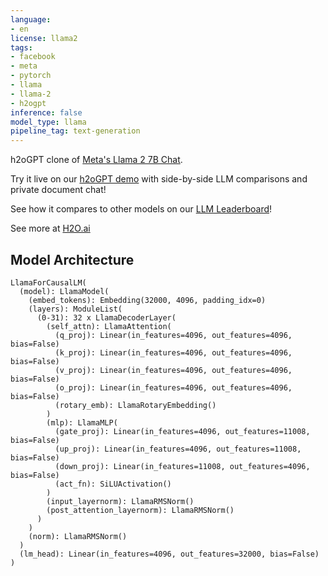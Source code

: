 ```yaml
---
language:
- en
license: llama2
tags:
- facebook
- meta
- pytorch
- llama
- llama-2
- h2ogpt
inference: false
model_type: llama
pipeline_tag: text-generation
---
```


h2oGPT clone of [Meta's Llama 2 7B Chat](https://huggingface.co/meta-llama/Llama-2-7b-chat-hf).

Try it live on our [h2oGPT demo](https://gpt.h2o.ai) with side-by-side LLM comparisons and private document chat!

See how it compares to other models on our [LLM Leaderboard](https://evalgpt.ai/)!

See more at [H2O.ai](https://h2o.ai/)


## Model Architecture
```
LlamaForCausalLM(
  (model): LlamaModel(
    (embed_tokens): Embedding(32000, 4096, padding_idx=0)
    (layers): ModuleList(
      (0-31): 32 x LlamaDecoderLayer(
        (self_attn): LlamaAttention(
          (q_proj): Linear(in_features=4096, out_features=4096, bias=False)
          (k_proj): Linear(in_features=4096, out_features=4096, bias=False)
          (v_proj): Linear(in_features=4096, out_features=4096, bias=False)
          (o_proj): Linear(in_features=4096, out_features=4096, bias=False)
          (rotary_emb): LlamaRotaryEmbedding()
        )
        (mlp): LlamaMLP(
          (gate_proj): Linear(in_features=4096, out_features=11008, bias=False)
          (up_proj): Linear(in_features=4096, out_features=11008, bias=False)
          (down_proj): Linear(in_features=11008, out_features=4096, bias=False)
          (act_fn): SiLUActivation()
        )
        (input_layernorm): LlamaRMSNorm()
        (post_attention_layernorm): LlamaRMSNorm()
      )
    )
    (norm): LlamaRMSNorm()
  )
  (lm_head): Linear(in_features=4096, out_features=32000, bias=False)
)
```